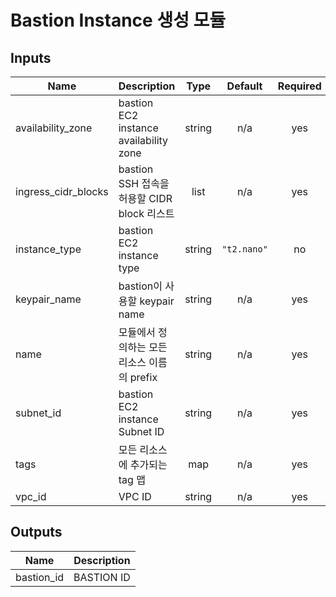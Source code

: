 # Bastion Instance 생성 모듈

## Inputs

| Name                | Description                                 |  Type  |   Default   | Required |
| ------------------- | ------------------------------------------- | :----: | :---------: | :------: |
| availability_zone   | bastion EC2 instance availability zone      | string |     n/a     |   yes    |
| ingress_cidr_blocks | bastion SSH 접속을 허용할 CIDR block 리스트 |  list  |     n/a     |   yes    |
| instance_type       | bastion EC2 instance type                   | string | `"t2.nano"` |    no    |
| keypair_name        | bastion이 사용할 keypair name               | string |     n/a     |   yes    |
| name                | 모듈에서 정의하는 모든 리소스 이름의 prefix | string |     n/a     |   yes    |
| subnet_id           | bastion EC2 instance Subnet ID              | string |     n/a     |   yes    |
| tags                | 모든 리소스에 추가되는 tag 맵               |  map   |     n/a     |   yes    |
| vpc_id              | VPC ID                                      | string |     n/a     |   yes    |

## Outputs

| Name       | Description |
| ---------- | ----------- |
| bastion_id | BASTION ID  |
